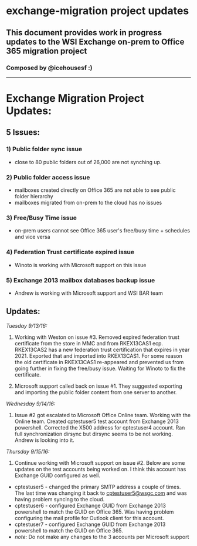 # exchange-migration project updates
## This document provides work in progress updates to the WSI Exchange on-prem to Office 365 migration project
### Composed by @icehousesf :) 

---

# Exchange Migration Project Updates:

## 5 Issues:

### 1) Public folder sync issue

  * close to 80 public folders out of 26,000 are not synching up.

### 2) Public folder access issue

  * mailboxes created directly on Office 365 are not able to see public folder hierarchy
  * mailboxes migrated from on-prem to the cloud has no issues

### 3) Free/Busy Time issue

  * on-prem users cannot see Office 365 user's free/busy time + schedules and vice versa

### 4) Federation Trust certificate expired issue

  * Winoto is working with Microsoft support on this issue

### 5) Exchange 2013 mailbox databases backup issue

  * Andrew is working with Microsoft support and WSI BAR team

## Updates:

*Tuesday 9/13/16:*

1. Working with Weston on issue #3. Removed expired federation trust certificate from the store in MMC and from RKEX13CAS1 ecp. RKEX13CAS2 has a new federation trust certification that expires in year 2021. Exported that and imported into RKEX13CAS1. For some reason the old certificate in RKEX13CAS1 re-appeared and prevented us from going further in fixing the free/busy issue.  Waiting for Winoto to fix the certificate.

2. Microsoft support called back on issue #1. They suggested exporting and importing the public folder content from one server to another.

*Wednesday 9/14/16:*

1. Issue #2 got escalated to Microsoft Office Online team. Working with the Online team. Created cptestuser5 test account from Exchange 2013 powershell. Corrected the X500 address for cptestuser4 account. Ran full synchronization dirsync but dirsync seems to be not working. Andrew is looking into it.

*Thursday 9/15/16:*

1. Continue working with Microsoft support on issue #2. Below are some updates on the test accounts being worked on. I think this account has Exchange GUID configured as well.
  * cptestuser5 - changed the primary SMTP address a couple of times.  The last time was changing it back to cptestuser5@wsgc.com and was having problem syncing to the cloud.
  * cptestuser6 - configured Exchange GUID from Exchange 2013 powershell to match the GUID on Office 365. Was having problem configuring the mail profile for Outlook client for this account.
  * cptestuser7 - configured Exchange GUID from Exchange 2013 powershell to match the GUID on Office 365. 
  * *note:* Do not make any changes to the 3 accounts per Microsoft support
